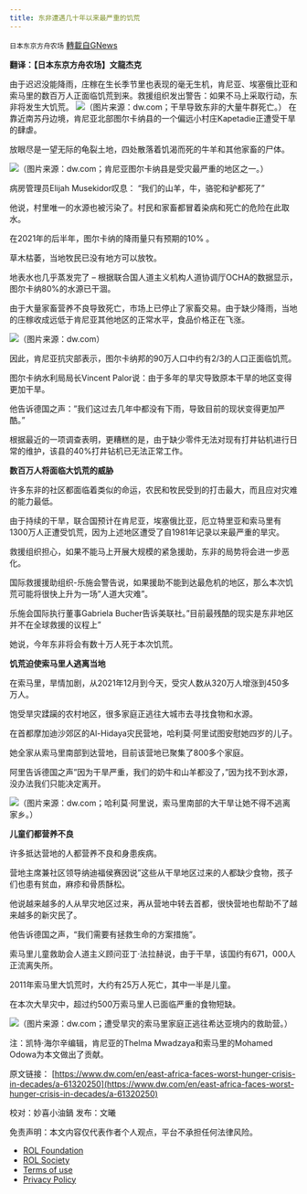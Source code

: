 ```yaml
---
title: 东非遭遇几十年以来最严重的饥荒
---
```

`日本东京方舟农场` [轉載自GNews](https://gnews.org/zh-hans/2320149/)

**翻译：【日本东京方舟农场】文龍杰克**

由于迟迟没能降雨，庄稼在生长季节里也表现的毫无生机，肯尼亚、埃塞俄比亚和索马里的数百万人正面临饥荒到来。救援组织发出警告：如果不马上采取行动，东非将发生大饥荒。
![](https://assets.gnews.org/wp-content/uploads/2022/04/图片-1-3-4.jpg)（图片来源：dw.com；干旱导致东非的大量牛群死亡。）
在靠近南苏丹边境，肯尼亚北部图尔卡纳县的一个偏远小村庄Kapetadie正遭受干旱的肆虐。

放眼尽是一望无际的龟裂土地，四处散落着饥渴而死的牛羊和其他家畜的尸体。

![](https://assets.gnews.org/wp-content/uploads/2022/04/1-2-2.jpg)（图片来源：dw.com；肯尼亚图尔卡纳县是受灾最严重的地区之一。）

病房管理员Elijah Musekidor叹息： “我们的山羊，牛，骆驼和驴都死了”

他说，村里唯一的水源也被污染了。村民和家畜都冒着染病和死亡的危险在此取水。

在2021年的后半年，图尔卡纳的降雨量只有预期的10% 。

草木枯萎，当地牧民已没有地方可以放牧。

地表水也几乎蒸发完了 – 根据联合国人道主义机构人道协调厅OCHA的数据显示，图尔卡纳80%的水源已干涸。

由于大量家畜营养不良导致死亡，市场上已停止了家畜交易。由于缺少降雨，当地的庄稼收成远低于肯尼亚其他地区的正常水平，食品价格正在飞涨。

![](https://assets.gnews.org/wp-content/uploads/2022/04/图片-1-3-4.jpg)（图片来源：dw.com）

因此，肯尼亚抗灾部表示，图尔卡纳邦的90万人口中约有2/3的人口正面临饥荒。

图尔卡纳水利局局长Vincent Palor说：由于多年的旱灾导致原本干旱的地区变得更加干旱。

他告诉德国之声：”我们这过去几年中都没有下雨，导致目前的现状变得更加严酷。”

根据最近的一项调查表明，更糟糕的是，由于缺少零件无法对现有打井钻机进行日常的维护，该县的40%打井钻机已无法正常工作。

**数百万人将面临大饥荒的威胁**

许多东非的社区都面临着类似的命运，农民和牧民受到的打击最大，而且应对灾难的能力最低。

由于持续的干旱，联合国预计在肯尼亚，埃塞俄比亚，厄立特里亚和索马里有1300万人正遭受饥荒，因为上述地区遭受了自1981年记录以来最严重的旱灾。

救援组织担心，如果不能马上开展大规模的紧急援助，东非的局势将会进一步恶化。

国际救援援助组织-乐施会警告说，如果援助不能到达最危机的地区，那么本次饥荒可能将很快上升为一场”人道大灾难”。

乐施会国际执行董事Gabriela Bucher告诉美联社。”目前最残酷的现实是东非地区并不在全球救援的议程上”

她说，今年东非将会有数十万人死于本次饥荒。

**饥荒迫使索马里人逃离当地**

在索马里，旱情加剧，从2021年12月到今天，受灾人数从320万人增涨到450多万人。

饱受旱灾蹂躏的农村地区，很多家庭正逃往大城市去寻找食物和水源。

在首都摩加迪沙郊区的Al-Hidaya灾民营地，哈利莫·阿里试图安慰她四岁的儿子。

她全家从索马里南部到达营地，目前该营地已聚集了800多个家庭。

阿里告诉德国之声”因为干旱严重，我们的奶牛和山羊都没了，”因为找不到水源，没办法我们只能决定离开。

![](https://assets.gnews.org/wp-content/uploads/2022/04/图片-1-4-4.jpg)（图片来源：dw.com；哈利莫·阿里说，索马里南部的大干旱让她不得不逃离家乡。）

**儿童们都营养不良**

许多抵达营地的人都营养不良和身患疾病。

营地主席兼社区领导纳迪福侯赛因说”这些从干旱地区过来的人都缺少食物，孩子们也患有贫血，麻疹和骨质酥松。

他说越来越多的人从旱灾地区过来，再从营地中转去首都，很快营地也帮助不了越来越多的新灾民了。

他告诉德国之声，“我们需要有拯救生命的方案措施”。

索马里儿童救助会人道主义顾问亚丁·法拉赫说，由于干旱，该国约有671，000人正流离失所。

2011年索马里大饥荒时，大约有25万人死亡，其中一半是儿童。

在本次大旱灾中，超过约500万索马里人已面临严重的食物短缺。

![](https://assets.gnews.org/wp-content/uploads/2022/04/图片-1-5-3.jpg)（图片来源：dw.com；遭受旱灾的索马里家庭正逃往希达亚境内的救助营。）

注：凯特·海尔辛编辑，肯尼亚的Thelma Mwadzaya和索马里的Mohamed Odowa为本文做出了贡献。

原文链接：
[https://www.dw.com/en/east-africa-faces-worst-hunger-crisis-in-decades/a-61320250](https://www.dw.com/en/east-africa-faces-worst-hunger-crisis-in-decades/a-61320250)

校对：妙喜小油鍋
发布：文曦

 

免责声明：本文内容仅代表作者个人观点，平台不承担任何法律风险。

- [ROL Foundation](https://rolfoundation.org/)
- [ROL Society](https://rolsociety.org/)
- [Terms of use](https://gnews.org/terms-of-use-3/)
- [Privacy Policy](https://gnews.org/privacy-policy/)
